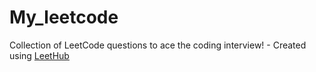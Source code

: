 # My_leetcode
Collection of LeetCode questions to ace the coding interview! - Created using [LeetHub](https://github.com/QasimWani/LeetHub)
